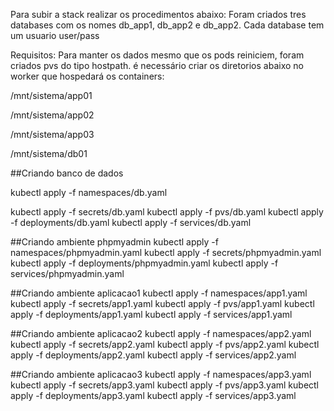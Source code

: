 
Para subir a stack realizar os procedimentos abaixo:
Foram criados tres databases com os nomes db_app1, db_app2 e db_app2. Cada database tem um usuario user/pass

Requisitos: Para manter os dados mesmo que os pods reiniciem, foram criados pvs do tipo hostpath. é necessário criar os diretorios abaixo no worker que hospedará os containers:

/mnt/sistema/app01

/mnt/sistema/app02

/mnt/sistema/app03

/mnt/sistema/db01

##Criando banco de dados

kubectl apply -f namespaces/db.yaml

kubectl apply -f secrets/db.yaml
kubectl apply -f pvs/db.yaml
kubectl apply -f deployments/db.yaml
kubectl apply -f services/db.yaml

##Criando ambiente phpmyadmin
kubectl apply -f namespaces/phpmyadmin.yaml
kubectl apply -f secrets/phpmyadmin.yaml
kubectl apply -f deployments/phpmyadmin.yaml
kubectl apply -f services/phpmyadmin.yaml

##Criando ambiente aplicacao1
kubectl apply -f namespaces/app1.yaml
kubectl apply -f secrets/app1.yaml
kubectl apply -f pvs/app1.yaml
kubectl apply -f deployments/app1.yaml
kubectl apply -f services/app1.yaml

##Criando ambiente aplicacao2
kubectl apply -f namespaces/app2.yaml
kubectl apply -f secrets/app2.yaml
kubectl apply -f pvs/app2.yaml
kubectl apply -f deployments/app2.yaml
kubectl apply -f services/app2.yaml

##Criando ambiente aplicacao3
kubectl apply -f namespaces/app3.yaml
kubectl apply -f secrets/app3.yaml
kubectl apply -f pvs/app3.yaml
kubectl apply -f deployments/app3.yaml
kubectl apply -f services/app3.yaml
